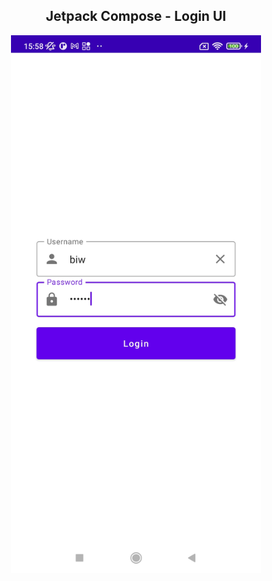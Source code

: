 <h2 align="center">Jetpack Compose - Login UI</h2>

<p align="center"><img src="https://github.com/RujiraKongsomran/JC_TextFieldsLearn/blob/master/previews/preview.jpg" width="400" height="860"></p>
